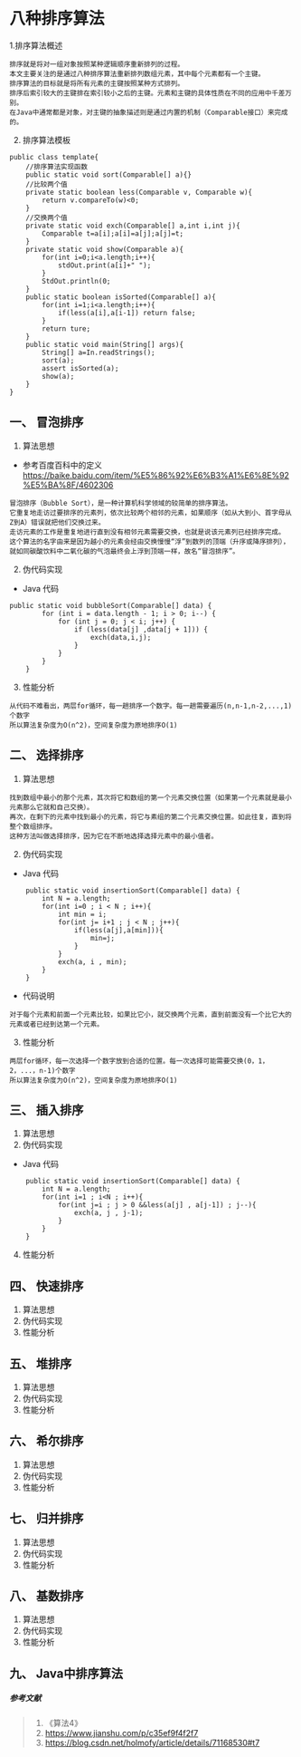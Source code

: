 # 八种排序算法

1.排序算法概述

```
排序就是将对一组对象按照某种逻辑顺序重新排列的过程。
本文主要关注的是通过八种排序算法重新排列数组元素，其中每个元素都有一个主键。
排序算法的目标就是将所有元素的主键按照某种方式排列。
排序后索引较大的主键排在索引较小之后的主键。元素和主键的具体性质在不同的应用中千差万别。
在Java中通常都是对象，对主键的抽象描述则是通过内置的机制（Comparable接口）来完成的。
```

2. 排序算法模板

```
public class template{
    //排序算法实现函数
    public static void sort(Comparable[] a){}
    //比较两个值
    private static boolean less(Comparable v, Comparable w){
        return v.compareTo(w)<0;
    }
    //交换两个值
    private static void exch(Comparable[] a,int i,int j){
        Comparable t=a[i];a[i]=a[j];a[j]=t;
    }
    private static void show(Comparable a){
        for(int i=0;i<a.length;i++){
            stdOut.print(a[i]+" ");
        }
        StdOut.println(0;
    }
    public static boolean isSorted(Comparable[] a){
        for(int i=1;i<a.length;i++){
            if(less(a[i],a[i-1]) return false;
        }
        return ture;
    }
    public static void main(String[] args){
        String[] a=In.readStrings();
        sort(a);
        assert isSorted(a);
        show(a);
    }
}
```

## 一、 冒泡排序

1. 算法思想

- 参考百度百科中的定义 <https://baike.baidu.com/item/%E5%86%92%E6%B3%A1%E6%8E%92%E5%BA%8F/4602306>

```
冒泡排序（Bubble Sort），是一种计算机科学领域的较简单的排序算法。
它重复地走访过要排序的元素列，依次比较两个相邻的元素，如果顺序（如从大到小、首字母从Z到A）错误就把他们交换过来。
走访元素的工作是重复地进行直到没有相邻元素需要交换，也就是说该元素列已经排序完成。
这个算法的名字由来是因为越小的元素会经由交换慢慢“浮”到数列的顶端（升序或降序排列），
就如同碳酸饮料中二氧化碳的气泡最终会上浮到顶端一样，故名“冒泡排序”。
```

2. 伪代码实现

- Java 代码

```
public static void bubbleSort(Comparable[] data) {
        for (int i = data.length - 1; i > 0; i--) {
            for (int j = 0; j < i; j++) {
                if (less(data[j] ,data[j + 1])) {
                    exch(data,i,j);
                }
            }
        }
    }
```

3. 性能分析

```
从代码不难看出，两层for循环，每一趟排序一个数字。每一趟需要遍历(n,n-1,n-2,...,1)个数字
所以算法复杂度为O(n^2)，空间复杂度为原地排序O(1)
```

## 二、 选择排序

1. 算法思想

```
找到数组中最小的那个元素，其次将它和数组的第一个元素交换位置（如果第一个元素就是最小元素那么它就和自己交换）。
再次，在剩下的元素中找到最小的元素，将它与素组的第二个元素交换位置。如此往复，直到将整个数组排序。
这种方法叫做选择排序，因为它在不断地选择选择元素中的最小值者。
```

2. 伪代码实现

- Java 代码

```
    public static void insertionSort(Comparable[] data) {
        int N = a.length;
        for(int i=0 ; i < N ; i++){
            int min = i;
            for(int j= i+1 ; j < N ; j++){
                if(less(a[j],a[min])){
                    min=j;
                }
            }
            exch(a, i , min);
        }
    }
```

- 代码说明

```
对于每个元素和前面一个元素比较，如果比它小，就交换两个元素，直到前面没有一个比它大的元素或者已经到达第一个元素。
```

3. 性能分析

```
两层for循环，每一次选择一个数字放到合适的位置。每一次选择可能需要交换(0，1，2，...，n-1)个数字
所以算法复杂度为O(n^2)，空间复杂度为原地排序O(1)
```

## 三、 插入排序

1. 算法思想
2. 伪代码实现

- Java 代码

```
    public static void insertionSort(Comparable[] data) {
        int N = a.length;
        for(int i=1 ; i<N ; i++){
            for(int j=i ; j > 0 &&less(a[j] , a[j-1]) ; j--){
                exch(a, j , j-1);
            }
        }
    }
```

4. 性能分析

## 四、 快速排序

1. 算法思想
2. 伪代码实现
3. 性能分析

## 五、 堆排序

1. 算法思想
2. 伪代码实现
3. 性能分析

## 六、 希尔排序

1. 算法思想
2. 伪代码实现
3. 性能分析

## 七、 归并排序

1. 算法思想
2. 伪代码实现
3. 性能分析

## 八、 基数排序

1. 算法思想
2. 伪代码实现
3. 性能分析

## 九、 Java中排序算法

##### 参考文献

> 1. 《算法4》
> 2. https://www.jianshu.com/p/c35ef9f4f2f7
> 3. https://blog.csdn.net/holmofy/article/details/71168530#t7